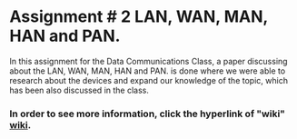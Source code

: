 # Assignment # 2   LAN, WAN, MAN, HAN and PAN.

In this assignment for the Data Communications Class, a paper discussing about the LAN, WAN, MAN, HAN and PAN. is done where we were able to research about the devices and expand our knowledge of the topic, which has been also discussed in the class.

### In order to see more information, click the hyperlink of "wiki" [wiki](https://github.com/SebaSCF/Data-Communications/wiki/Assignment-%23-1---Network-Devices).
